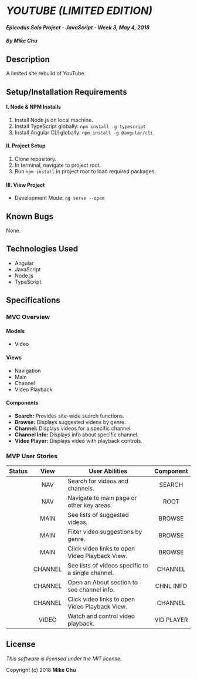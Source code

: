 # _YOUTUBE (LIMITED EDITION)_

#### _Epicodus Solo Project - JavaScript - Week 3, May 4, 2018_

#### _By Mike Chu_

## Description

A limited site rebuild of YouTube.

## Setup/Installation Requirements

#### I. Node & NPM Installs
1. Install Node.js on local machine.
2. Install TypeScript globally: `npm install -g typescript`
3. Install Angular CLI globally: `npm install -g @angular/cli`

#### II. Project Setup
1. Clone repository.
2. In terminal, navigate to project root.
3. Run `npm install` in project root to load required packages.

#### III. View Project
* Development Mode: `ng serve --open`

## Known Bugs

None.

## Technologies Used

* Angular
* JavaScript
* Node.js
* TypeScript

## Specifications

### MVC Overview

#### Models
* Video

#### Views
* Navigation
* Main
* Channel
* Video Playback

#### Components
* **Search:** Provides site-wide search functions.
* **Browse:** Displays suggested videos by genre.
* **Channel:** Displays videos for a specific channel.
* **Channel Info:** Displays info about specific channel.
* **Video Player:** Displays video with playback controls.

### MVP User Stories
|Status|View|User Abilities|Component|
|:----:|:--:|--------------|:-------:|
||NAV|Search for videos and channels.|SEARCH|
||NAV|Navigate to main page or other key areas.|ROOT|
||MAIN|See lists of suggested videos.|BROWSE|
||MAIN|Filter video suggestions by genre.|BROWSE|
||MAIN|Click video links to open Video Playback View.|BROWSE|
||CHANNEL|See lists of videos specific to a single channel.|CHANNEL|
||CHANNEL|Open an About section to see channel info.|CHNL INFO|
||CHANNEL|Click video links to open Video Playback View.|CHANNEL|
||VIDEO|Watch and control video playback.|VID PLAYER|

## License

_This software is licensed under the MIT license._

Copyright (c) 2018 **Mike Chu**
